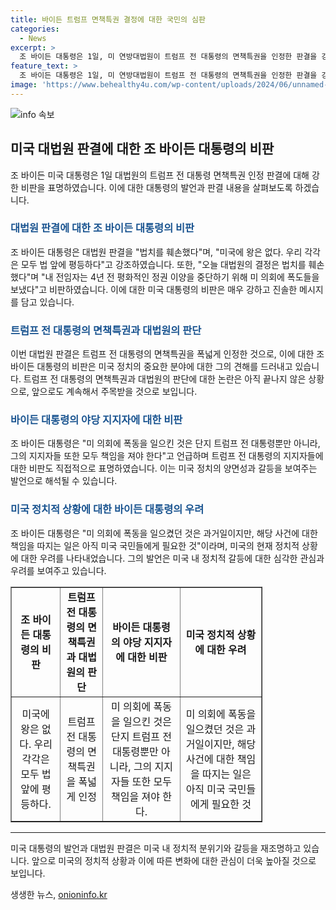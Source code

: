 ```yaml
---
title: 바이든 트럼프 면책특권 결정에 대한 국민의 심판
categories:
  - News
excerpt: >
  조 바이든 대통령은 1일, 미 연방대법원이 트럼프 전 대통령의 면책특권을 인정한 판결을 강하게 비판했다. 대법원 판결을 법치 훼손으로 규탄하며, 트럼프의 행위를 국민이 심판해야 한다고 주장했다. 트럼프 전 대통령의 대선 결과 뒤집기 시도와 관련한 재판이 11월 대선 이전에 열릴 가능성은 희박해졌으며, 바이든 대통령은 건강과 인지력 논란에 대한 언급을 기피했다. (150자)
feature_text: >
  조 바이든 대통령은 1일, 미 연방대법원이 트럼프 전 대통령의 면책특권을 인정한 판결을 강하게 비판했다. 대법원 판결을 법치 훼손으로 규탄하며, 트럼프의 행위를 국민이 심판해야 한다고 주장했다. 트럼프 전 대통령의 대선 결과 뒤집기 시도와 관련한 재판이 11월 대선 이전에 열릴 가능성은 희박해졌으며, 바이든 대통령은 건강과 인지력 논란에 대한 언급을 기피했다. (150자)
image: 'https://www.behealthy4u.com/wp-content/uploads/2024/06/unnamed-file.png'
---
```


<p><img src="https://www.behealthy4u.com/wp-content/uploads/2024/06/unnamed-file.png" alt="info 속보" /></p>

<h2 data-ke-size="size26">미국 대법원 판결에 대한 조 바이든 대통령의 비판</h2>

<p data-ke-size="size16">조 바이든 미국 대통령은 1일 대법원의 트럼프 전 대통령 면책특권 인정 판결에 대해 강한 비판을 표명하였습니다. 이에 대한 대통령의 발언과 판결 내용을 살펴보도록 하겠습니다.</p>

<h3><b><span style="color: #1a5490;">대법원 판결에 대한 조 바이든 대통령의 비판</span></b></h3>

<p data-ke-size="size16">조 바이든 대통령은 대법원 판결을 "법치를 훼손했다"며, "미국에 왕은 없다. 우리 각각은 모두 법 앞에 평등하다"고 강조하였습니다. 또한, "오늘 대법원의 결정은 법치를 훼손했다"며 "내 전임자는 4년 전 평화적인 정권 이양을 중단하기 위해 미 의회에 폭도들을 보냈다"고 비판하였습니다. 이에 대한 미국 대통령의 비판은 매우 강하고 진솔한 메시지를 담고 있습니다.</p>

<h3><b><span style="color: #1a5490;">트럼프 전 대통령의 면책특권과 대법원의 판단</span></b></h3>

<p data-ke-size="size16">이번 대법원 판결은 트럼프 전 대통령의 면책특권을 폭넓게 인정한 것으로, 이에 대한 조 바이든 대통령의 비판은 미국 정치의 중요한 분야에 대한 그의 견해를 드러내고 있습니다. 트럼프 전 대통령의 면책특권과 대법원의 판단에 대한 논란은 아직 끝나지 않은 상황으로, 앞으로도 계속해서 주목받을 것으로 보입니다.</p>

<h3><b><span style="color: #1a5490;">바이든 대통령의 야당 지지자에 대한 비판</span></b></h3>

<p data-ke-size="size16">조 바이든 대통령은 "미 의회에 폭동을 일으킨 것은 단지 트럼프 전 대통령뿐만 아니라, 그의 지지자들 또한 모두 책임을 져야 한다"고 언급하며 트럼프 전 대통령의 지지자들에 대한 비판도 직접적으로 표명하였습니다. 이는 미국 정치의 양면성과 갈등을 보여주는 발언으로 해석될 수 있습니다.</p>

<h3><b><span style="color: #1a5490;">미국 정치적 상황에 대한 바이든 대통령의 우려</span></b></h3>

<p data-ke-size="size16">조 바이든 대통령은 "미 의회에 폭동을 일으켰던 것은 과거일이지만, 해당 사건에 대한 책임을 따지는 일은 아직 미국 국민들에게 필요한 것"이라며, 미국의 현재 정치적 상황에 대한 우려를 나타내었습니다. 그의 발언은 미국 내 정치적 갈등에 대한 심각한 관심과 우려를 보여주고 있습니다.</p>

<table style="width: 80%;" border="1">
<tbody>
<tr>
<td style="text-align: center; height: 17px;"><b>조 바이든 대통령의 비판</b></td>
<td style="text-align: center; height: 17px;"><b>트럼프 전 대통령의 면책특권과 대법원의 판단</b></td>
<td style="text-align: center; height: 17px;"><b>바이든 대통령의 야당 지지자에 대한 비판</b></td>
<td style="text-align: center; height: 17px;"><b>미국 정치적 상황에 대한 우려</b></td>
</tr>
<tr>
<td style="text-align: center; height: 17px;">미국에 왕은 없다. 우리 각각은 모두 법 앞에 평등하다.</td>
<td style="text-align: center; height: 17px;">트럼프 전 대통령의 면책특권을 폭넓게 인정</td>
<td style="text-align: center; height: 17px;">미 의회에 폭동을 일으킨 것은 단지 트럼프 전 대통령뿐만 아니라, 그의 지지자들 또한 모두 책임을 져야 한다.</td>
<td style="text-align: center; height: 17px;">미 의회에 폭동을 일으켰던 것은 과거일이지만, 해당 사건에 대한 책임을 따지는 일은 아직 미국 국민들에게 필요한 것</td>
</tr>
</tbody>
</table>

<hr>

<p data-ke-size="size16">미국 대통령의 발언과 대법원 판결은 미국 내 정치적 분위기와 갈등을 재조명하고 있습니다. 앞으로 미국의 정치적 상황과 이에 따른 변화에 대한 관심이 더욱 높아질 것으로 보입니다.</p>
생생한 뉴스, <a href="https://onioninfo.kr" rel="dofollow">onioninfo.kr</a>


